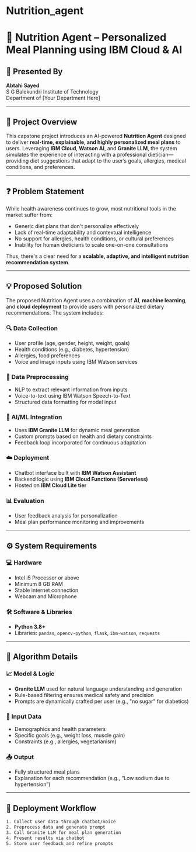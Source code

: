 ﻿# Nutrition_agent
# 🧠 Nutrition Agent – Personalized Meal Planning using IBM Cloud & AI

## 👤 Presented By
**Abtahi Sayed**  
S G Balekundri Institute of Technology  
Department of [Your Department Here]

---

## 📘 Project Overview

This capstone project introduces an AI-powered **Nutrition Agent** designed to deliver **real-time, explainable, and highly personalized meal plans** to users. Leveraging **IBM Cloud**, **Watson AI**, and **Granite LLM**, the system simulates the experience of interacting with a professional dietician—providing diet suggestions that adapt to the user’s goals, allergies, medical conditions, and preferences.

---

## ❓ Problem Statement

While health awareness continues to grow, most nutritional tools in the market suffer from:

- Generic diet plans that don't personalize effectively
- Lack of real-time adaptability and contextual intelligence
- No support for allergies, health conditions, or cultural preferences
- Inability for human dieticians to scale one-on-one consultations

Thus, there's a clear need for a **scalable, adaptive, and intelligent nutrition recommendation system**.

---

## 💡 Proposed Solution

The proposed Nutrition Agent uses a combination of **AI**, **machine learning**, and **cloud deployment** to provide users with personalized dietary recommendations. The system includes:

### 🔍 Data Collection
- User profile (age, gender, height, weight, goals)
- Health conditions (e.g., diabetes, hypertension)
- Allergies, food preferences
- Voice and image inputs using IBM Watson services

### 🧹 Data Preprocessing
- NLP to extract relevant information from inputs
- Voice-to-text using IBM Watson Speech-to-Text
- Structured data formatting for model input

### 🤖 AI/ML Integration
- Uses **IBM Granite LLM** for dynamic meal generation
- Custom prompts based on health and dietary constraints
- Feedback loop incorporated for continuous adaptation

### ☁️ Deployment
- Chatbot interface built with **IBM Watson Assistant**
- Backend logic using **IBM Cloud Functions (Serverless)**
- Hosted on **IBM Cloud Lite tier**

### 📊 Evaluation
- User feedback analysis for personalization
- Meal plan performance monitoring and improvements

---

## ⚙️ System Requirements

### 💻 Hardware
- Intel i5 Processor or above
- Minimum 8 GB RAM
- Stable internet connection
- Webcam and Microphone

### 🛠️ Software & Libraries
- **Python 3.8+**
- Libraries: `pandas`, `opencv-python`, `flask`, `ibm-watson`, `requests`

---

## 🧠 Algorithm Details

### 📈 Model & Logic
- **Granite LLM** used for natural language understanding and generation
- Rule-based filtering ensures medical safety and precision
- Prompts are dynamically crafted per user (e.g., "no sugar" for diabetics)

### 🧾 Input Data
- Demographics and health parameters
- Specific goals (e.g., weight loss, muscle gain)
- Constraints (e.g., allergies, vegetarianism)

### 📤 Output
- Fully structured meal plans
- Explanation for each recommendation (e.g., “Low sodium due to hypertension”)

---

## 🚀 Deployment Workflow

```bash
1. Collect user data through chatbot/voice
2. Preprocess data and generate prompt
3. Call Granite LLM for meal plan generation
4. Present results via chatbot
5. Store user feedback and refine prompts


